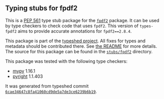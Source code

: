 ## Typing stubs for fpdf2

This is a [PEP 561](https://peps.python.org/pep-0561/) type stub package for
the [`fpdf2`](https://github.com/PyFPDF/fpdf2) package. It can be used by type checkers
to check code that uses `fpdf2`. This version of
`types-fpdf2` aims to provide accurate annotations for
`fpdf2==2.8.4`.

This package is part of the [typeshed project](https://github.com/python/typeshed).
All fixes for types and metadata should be contributed there.
See [the README](https://github.com/python/typeshed/blob/main/README.md)
for more details. The source for this package can be found in the
[`stubs/fpdf2`](https://github.com/python/typeshed/tree/main/stubs/fpdf2)
directory.

This package was tested with the following type checkers:
* [mypy](https://github.com/python/mypy/) 1.16.1
* [pyright](https://github.com/microsoft/pyright) 1.1.403

It was generated from typeshed commit
[`6cae34647c8fa41060cd9de5a7de3ce6239b6b19`](https://github.com/python/typeshed/commit/6cae34647c8fa41060cd9de5a7de3ce6239b6b19).
